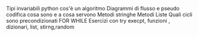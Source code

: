 Tipi invariabili python
cos'è un algoritmo
Diagrammi di flusso e pseudo codifica cosa sono e a cosa servono
Metodi stringhe
Metodi Liste
Quali cicli sono precondizionati
	FOR WHILE
Esercizi con try execpt, funzioni , dizionari, list, stirng,random










